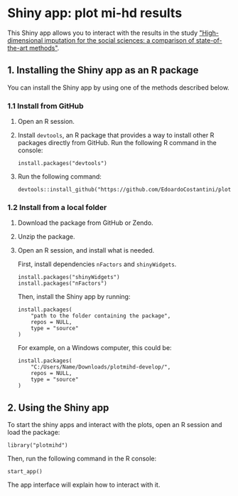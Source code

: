 # Shiny app: plot mi-hd results

This Shiny app allows you to interact with the results in the study ["High-dimensional imputation for the social sciences: a comparison of state-of-the-art methods"](<https://arxiv.org/abs/2208.13656>).

## 1. Installing the Shiny app as an R package

You can install the Shiny app by using one of the methods described below.

### 1.1 Install from GitHub

1. Open an R session.

2. Install `devtools`, an R package that provides a way to install other R packages directly from GitHub. Run the following R command in the console:

    ```
    install.packages("devtools")
    ```

3. Run the following command:

    ```
    devtools::install_github("https://github.com/EdoardoCostantini/plotmihd")
    ```

### 1.2 Install from a local folder

1. Download the package from GitHub or Zendo.

2. Unzip the package.
    
3. Open an R session, and install what is needed.

    First, install dependencies `nFactors` and `shinyWidgets`.

    ```
    install.packages("shinyWidgets")
    install.packages("nFactors")
    ```

    Then, install the Shiny app by running:

    ```
    install.packages(
        "path to the folder containing the package",
        repos = NULL,
        type = "source"
    )
    ```

    For example, on a Windows computer, this could be:

    ```
    install.packages(
        "C:/Users/Name/Downloads/plotmihd-develop/",
        repos = NULL,
        type = "source"
    )
    ```

## 2. Using the Shiny app

To start the shiny apps and interact with the plots, open an R session and load the package:

```
library("plotmihd")
```

Then, run the following command in the R console:

```
start_app()
```

The app interface will explain how to interact with it.